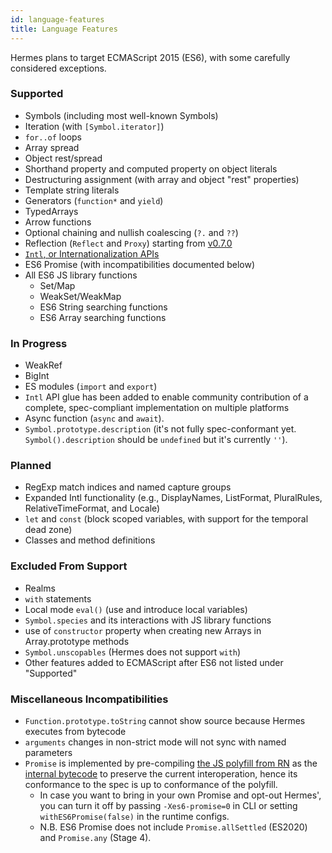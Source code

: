 ```yaml
---
id: language-features
title: Language Features
---
```


Hermes plans to target ECMAScript 2015 (ES6), with some carefully considered exceptions.

### Supported

- Symbols (including most well-known Symbols)
- Iteration (with `[Symbol.iterator]`)
- `for..of` loops
- Array spread
- Object rest/spread
- Shorthand property and computed property on object literals
- Destructuring assignment (with array and object "rest" properties)
- Template string literals
- Generators (`function*` and `yield`)
- TypedArrays
- Arrow functions
- Optional chaining and nullish coalescing (`?.` and `??`)
- Reflection (`Reflect` and `Proxy`) starting from [v0.7.0](https://github.com/facebook/hermes/releases/tag/v0.7.0)
- [`Intl`, or Internationalization APIs](IntlAPIs.md)
- ES6 Promise (with incompatibilities documented below)
- All ES6 JS library functions
  - Set/Map
  - WeakSet/WeakMap
  - ES6 String searching functions
  - ES6 Array searching functions

### In Progress

- WeakRef
- BigInt
- ES modules (`import` and `export`)
- `Intl` API glue has been added to enable community contribution of a complete, spec-compliant implementation on multiple platforms
- Async function (`async` and `await`).
- `Symbol.prototype.description` (it's not fully spec-conformant yet. `Symbol().description` should be `undefined` but it's currently `''`).

### Planned
- RegExp match indices and named capture groups
- Expanded Intl functionality (e.g., DisplayNames, ListFormat, PluralRules, RelativeTimeFormat, and Locale)
- `let` and `const` (block scoped variables, with support for the temporal dead zone)
- Classes and method definitions

### Excluded From Support

- Realms
- `with` statements
- Local mode `eval()` (use and introduce local variables)
- `Symbol.species` and its interactions with JS library functions
- use of `constructor` property when creating new Arrays in Array.prototype methods
- `Symbol.unscopables` (Hermes does not support `with`)
- Other features added to ECMAScript after ES6 not listed under "Supported"

### Miscellaneous Incompatibilities

- `Function.prototype.toString` cannot show source because Hermes executes from bytecode
- `arguments` changes in non-strict mode will not sync with named parameters
- `Promise` is implemented by pre-compiling [the JS polyfill from RN](https://github.com/facebook/react-native/blob/HEAD/Libraries/Promise.js) as the [internal bytecode](https://github.com/facebook/hermes/blob/HEAD/lib/InternalBytecode/Promise.js) to preserve the current interoperation, hence its conformance to the spec is up to conformance of the polyfill.
  - In case you want to bring in your own Promise and opt-out Hermes', you can turn it off by passing `-Xes6-promise=0` in CLI or setting `withES6Promise(false)` in the runtime configs.
  - N.B. ES6 Promise does not include `Promise.allSettled` (ES2020) and `Promise.any` (Stage 4).
